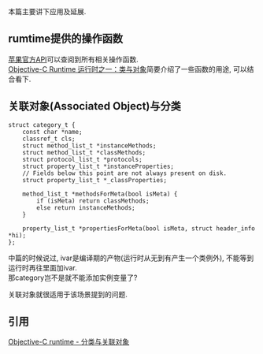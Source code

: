 

本篇主要讲下应用及延展.  

## rumtime提供的操作函数

[苹果官方API](https://developer.apple.com/documentation/objectivec/objective-c_runtime?language=objc)可以查阅到所有相关操作函数.  
[Objective-C Runtime 运行时之一：类与对象](http://southpeak.github.io/2014/10/25/objective-c-runtime-1/)简要介绍了一些函数的用途, 可以结合看下.   

## 关联对象(Associated Object)与分类

```
struct category_t {
    const char *name;
    classref_t cls;
    struct method_list_t *instanceMethods;
    struct method_list_t *classMethods;
    struct protocol_list_t *protocols;
    struct property_list_t *instanceProperties;
    // Fields below this point are not always present on disk.
    struct property_list_t *_classProperties;

    method_list_t *methodsForMeta(bool isMeta) {
        if (isMeta) return classMethods;
        else return instanceMethods;
    }

    property_list_t *propertiesForMeta(bool isMeta, struct header_info *hi);
};
```





中篇的时候说过, ivar是编译期的产物(运行时从无到有产生一个类例外), 不能等到运行时再往里面加ivar.  
那category岂不是就不能添加实例变量了?  

关联对象就很适用于该场景提到的问题.  





## 引用

[Objective-C runtime - 分类与关联对象](http://vanney9.com/2017/06/07/objective-c-runtime-category/)
